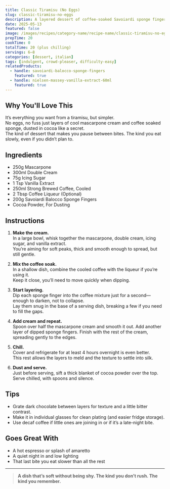 ```yaml
---
title: Classic Tiramisu (No Eggs)
slug: classic-tiramisu-no-eggs
description: A layered dessert of coffee-soaked Savoiardi sponge fingers and mascarpone cream—rich, smooth, and egg-free for ease and safety.
date: 2025-05-13
featured: false
image: /images/recipes/category-name/recipe-name/classic-tiramisu-no-eggs.webp
prepTime: 20
cookTime: 0
totalTime: 20 (plus chilling)
servings: 6–8
categories: [dessert, italian]
tags: [indulgent, crowd-pleaser, difficulty-easy]
relatedProducts:
  - handle: savoiardi-balocco-sponge-fingers
    featured: true
  - handle: nielsen-massey-vanilla-extract-60ml
    featured: true
---
```


## Why You'll Love This

It’s everything you want from a tiramisu, but simpler.  
No eggs, no fuss just layers of cool mascarpone cream and coffee soaked sponge, dusted in cocoa like a secret.  
The kind of dessert that makes you pause between bites. The kind you eat slowly, even if you didn’t plan to.

## Ingredients

- 250g Mascarpone  
- 300ml Double Cream  
- 75g Icing Sugar  
- 1 Tsp Vanilla Extract  
- 250ml Strong Brewed Coffee, Cooled  
- 2 Tbsp Coffee Liqueur (Optional)  
- 200g Savoiardi Balocco Sponge Fingers  
- Cocoa Powder, For Dusting

## Instructions

1. **Make the cream.**  
   In a large bowl, whisk together the mascarpone, double cream, icing sugar, and vanilla extract.  
   You’re aiming for soft peaks, thick and smooth enough to spread, but still gentle.

2. **Mix the coffee soak.**  
   In a shallow dish, combine the cooled coffee with the liqueur if you’re using it.  
   Keep it close, you’ll need to move quickly when dipping.

3. **Start layering.**  
   Dip each sponge finger into the coffee mixture just for a second—enough to darken, not to collapse.  
   Lay them snug in the base of a serving dish, breaking a few if you need to fill the gaps.

4. **Add cream and repeat.**  
   Spoon over half the mascarpone cream and smooth it out. Add another layer of dipped sponge fingers. Finish with the rest of the cream, spreading gently to the edges.

5. **Chill.**  
   Cover and refrigerate for at least 4 hours overnight is even better.  
   This rest allows the layers to meld and the texture to settle into silk.

6. **Dust and serve.**  
   Just before serving, sift a thick blanket of cocoa powder over the top.  
   Serve chilled, with spoons and silence.


## Tips

- Grate dark chocolate between layers for texture and a little bitter contrast.  
- Make it in individual glasses for clean plating (and easier fridge storage).  
- Use decaf coffee if little ones are joining in or if it’s a late-night bite.

## Goes Great With

- A hot espresso or splash of amaretto  
- A quiet night in and low lighting  
- That last bite you eat slower than all the rest

---

> **A dish that’s soft without being shy. The kind you don’t rush. The kind you remember.**